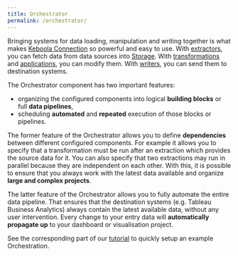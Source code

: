 ```yaml
---
title: Orchestrator
permalink: /orchestrator/
---
```


Bringing systems for data loading, manipulation and writing together is what makes
[Keboola Connection](/overview/) so powerful and easy to use. With [extractors](/extractors/), you can fetch
data from data sources into [Storage](/storage/). With [transformations](/manipulation/transformations/) and
[applications](/manipulation/applications/), you can modify them. With [writers](/writers/), you can
send them to destination systems.

The Orchestrator component has two important features:
- organizing the configured components into logical **building blocks** or full **data pipelines**,
- scheduling **automated** and **repeated** execution of those blocks or pipelines.

The former feature of the Orchestrator allows you to define **dependencies** between different configured
components. For example it allows you to specify that a transformation must be run after an extraction
which provides the source data for it. You can also specify that two extractions may run in parallel
because they are independent on each other. With this, it is possible to ensure that you always work
with the latest data available and organize **large and complex projects**.

The latter feature of the Orchestrator allows you to fully automate the entire data pipeline. That
ensures that the destination systems (e.g. Tableau Business Analytics) always contain the latest
available data, without any user intervention. Every change to your entry data
will **automatically propagate up** to your dashboard or visualisation project.

See the corresponding part of our [tutorial](/tutorial/automate/) to quickly setup an example Orchestration.
